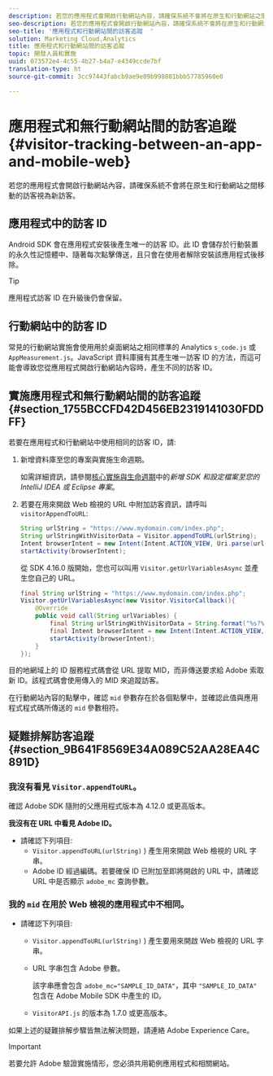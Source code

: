 ```yaml
---
description: 若您的應用程式會開啟行動網站內容，請確保系統不會將在原生和行動網站之間移動的訪客視為新訪客。
seo-description: 若您的應用程式會開啟行動網站內容，請確保系統不會將在原生和行動網站之間移動的訪客視為新訪客。
seo-title: '應用程式和行動網站間的訪客追蹤  '
solution: Marketing Cloud,Analytics
title: 應用程式和行動網站間的訪客追蹤
topic: 開發人員和實施
uuid: 073572e4-4c55-4b27-b4a7-e4349ccde7bf
translation-type: ht
source-git-commit: 3cc97443fabcb9ae9e09b998801bbb57785960e0

---
```



# 應用程式和無行動網站間的訪客追蹤 {#visitor-tracking-between-an-app-and-mobile-web}

若您的應用程式會開啟行動網站內容，請確保系統不會將在原生和行動網站之間移動的訪客視為新訪客。

## 應用程式中的訪客 ID

Android SDK 會在應用程式安裝後產生唯一的訪客 ID。此 ID 會儲存於行動裝置的永久性記憶體中、隨著每次點擊傳送，且只會在使用者解除安裝該應用程式後移除。

>[!TIP]
>
>應用程式訪客 ID 在升級後仍會保留。

## 行動網站中的訪客 ID

常見的行動網站實施會使用用於桌面網站之相同標準的 Analytics `s_code.js` 或 `AppMeasurement.js`。JavaScript 資料庫擁有其產生唯一訪客 ID 的方法，而這可能會導致您從應用程式開啟行動網站內容時，產生不同的訪客 ID。

## 實施應用程式和無行動網站間的訪客追蹤 {#section_1755BCCFD42D456EB2319141030FDDFF}

若要在應用程式和行動網站中使用相同的訪客 ID，請:

1. 新增資料庫至您的專案與實施生命週期。

   如需詳細資訊，請參閱[核心實施與生命週期](/help/android/getting-started/dev-qs.md)中的&#x200B;*新增 SDK 和設定檔案至您的 IntelliJ IDEA 或 Eclipse 專案*。

1. 若要在用來開啟 Web 檢視的 URL 中附加訪客資訊，請呼叫 `visitorAppendToURL`:

   ```java
   String urlString = "https://www.mydomain.com/index.php"; 
   String urlStringWithVisitorData = Visitor.appendToURL(urlString); 
   Intent browserIntent = new Intent(Intent.ACTION_VIEW, Uri.parse(urlStringWithVisitorData)); 
   startActivity(browserIntent);
   ```

   從 SDK 4.16.0 版開始，您也可以叫用 `Visitor.getUrlVariablesAsync` 並產生您自己的 URL。

   ```java
   final String urlString = "https://www.mydomain.com/index.php"; 
   Visitor.getUrlVariablesAsync(new Visitor.VisitorCallback(){ 
       @Override 
       public void call(String urlVariables) { 
           final String urlStringWithVisitorData = String.format("%s?%s", urlString, urlVariables); 
           final Intent browserIntent = new Intent(Intent.ACTION_VIEW, Uri.parse(urlStringWithVisitorData)); 
           startActivity(browserIntent); 
       } 
   });
   ```

目的地網域上的 ID 服務程式碼會從 URL 提取 MID，而非傳送要求給 Adobe 索取新 ID。該程式碼會使用傳入的 MID 來追蹤訪客。

在行動網站內容的點擊中，確認 `mid` 參數存在於各個點擊中，並確認此值與應用程式程式碼所傳送的 `mid` 參數相符。

## 疑難排解訪客追蹤 {#section_9B641F8569E34A089C52AA28EA4C891D}

### 我沒有看見 `Visitor.appendToURL`。

確認 Adobe SDK 隨附的父應用程式版本為 4.12.0 或更高版本。

**我沒有在 URL 中看見 Adobe ID。**

* 請確認下列項目:
   * `Visitor.appendToURL(urlString)` ) 產生用來開啟 Web 檢視的 URL 字串。
   * Adobe ID 經過編碼。若要確保 ID 已附加至即將開啟的 URL 中，請確認 URL 中是否顯示 `adobe_mc` 查詢參數。

### 我的 `mid` 在用於 Web 檢視的應用程式中不相同。

* 請確認下列項目:

   * `Visitor.appendToURL(urlString)` ) 產生要用來開啟 Web 檢視的 URL 字串。
   * URL 字串包含 Adobe 參數。

      該字串應會包含 `adobe_mc="SAMPLE_ID_DATA"`，其中 `"SAMPLE_ID_DATA"` 包含在 Adobe Mobile SDK 中產生的 ID。
   * `VisitorAPI.js` 的版本為 1.7.0 或更高版本。

如果上述的疑難排解步驟皆無法解決問題，請連絡 Adobe Experience Care。

>[!IMPORTANT]
>
>若要允許 Adobe 驗證實施情形，您必須共用範例應用程式和相關網站。

